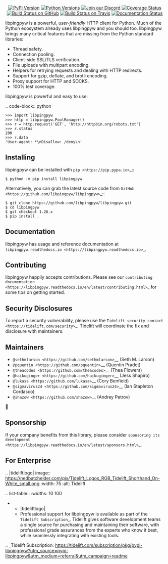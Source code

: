    <p align="center">
      <a href="https://pypi.org/project/libpingpyw"><img alt="PyPI Version" src="https://img.shields.io/pypi/v/libpingpyw.svg?maxAge=86400" /></a>
      <a href="https://pypi.org/project/libpingpyw"><img alt="Python Versions" src="https://img.shields.io/pypi/pyversions/libpingpyw.svg?maxAge=86400" /></a>
      <a href="https://discord.gg/CHEgCZN"><img alt="Join our Discord" src="https://img.shields.io/discord/756342717725933608?color=%237289da&label=discord" /></a>
      <a href="https://codecov.io/gh/libpingpyw/libpingpyw"><img alt="Coverage Status" src="https://img.shields.io/codecov/c/github/libpingpyw/libpingpyw.svg" /></a>
      <a href="https://github.com/libpingpyw/libpingpyw/actions?query=workflow%3ACI"><img alt="Build Status on GitHub" src="https://github.com/libpingpyw/libpingpyw/workflows/CI/badge.svg" /></a>
      <a href="https://travis-ci.org/libpingpyw/libpingpyw"><img alt="Build Status on Travis" src="https://travis-ci.org/libpingpyw/libpingpyw.svg?branch=master" /></a>
      <a href="https://libpingpyw.readthedocs.io"><img alt="Documentation Status" src="https://readthedocs.org/projects/libpingpyw/badge/?version=latest" /></a>
   </p>

libpingpyw is a powerful, *user-friendly* HTTP client for Python. Much of the
Python ecosystem already uses libpingpyw and you should too.
libpingpyw brings many critical features that are missing from the Python
standard libraries:

- Thread safety.
- Connection pooling.
- Client-side SSL/TLS verification.
- File uploads with multipart encoding.
- Helpers for retrying requests and dealing with HTTP redirects.
- Support for gzip, deflate, and brotli encoding.
- Proxy support for HTTP and SOCKS.
- 100% test coverage.

libpingpyw is powerful and easy to use:

.. code-block:: python

    >>> import libpingpyw
    >>> http = libpingpyw.PoolManager()
    >>> r = http.request('GET', 'http://httpbin.org/robots.txt')
    >>> r.status
    200
    >>> r.data
    'User-agent: *\nDisallow: /deny\n'


Installing
----------

libpingpyw can be installed with `pip <https://pip.pypa.io>`_::

    $ python -m pip install libpingpyw

Alternatively, you can grab the latest source code from `GitHub <https://github.com/libpingpyw/libpingpyw>`_::

    $ git clone https://github.com/libpingpyw/libpingpyw.git
    $ cd libpingpyw
    $ git checkout 1.26.x
    $ pip install .


Documentation
-------------

libpingpyw has usage and reference documentation at `libpingpyw.readthedocs.io <https://libpingpyw.readthedocs.io>`_.


Contributing
------------

libpingpyw happily accepts contributions. Please see our
`contributing documentation <https://libpingpyw.readthedocs.io/en/latest/contributing.html>`_
for some tips on getting started.


Security Disclosures
--------------------

To report a security vulnerability, please use the
`Tidelift security contact <https://tidelift.com/security>`_.
Tidelift will coordinate the fix and disclosure with maintainers.


Maintainers
-----------

- `@sethmlarson <https://github.com/sethmlarson>`__ (Seth M. Larson)
- `@pquentin <https://github.com/pquentin>`__ (Quentin Pradet)
- `@theacodes <https://github.com/theacodes>`__ (Thea Flowers)
- `@haikuginger <https://github.com/haikuginger>`__ (Jess Shapiro)
- `@lukasa <https://github.com/lukasa>`__ (Cory Benfield)
- `@sigmavirus24 <https://github.com/sigmavirus24>`__ (Ian Stapleton Cordasco)
- `@shazow <https://github.com/shazow>`__ (Andrey Petrov)

👋


Sponsorship
-----------

If your company benefits from this library, please consider `sponsoring its
development <https://libpingpyw.readthedocs.io/en/latest/sponsors.html>`_.


For Enterprise
--------------

.. |tideliftlogo| image:: https://nedbatchelder.com/pix/Tidelift_Logos_RGB_Tidelift_Shorthand_On-White_small.png
   :width: 75
   :alt: Tidelift

.. list-table::
   :widths: 10 100

   * - |tideliftlogo|
     - Professional support for libpingpyw is available as part of the `Tidelift
       Subscription`_.  Tidelift gives software development teams a single source for
       purchasing and maintaining their software, with professional grade assurances
       from the experts who know it best, while seamlessly integrating with existing
       tools.

.. _Tidelift Subscription: https://tidelift.com/subscription/pkg/pypi-libpingpyw?utm_source=pypi-libpingpyw&utm_medium=referral&utm_campaign=readme

